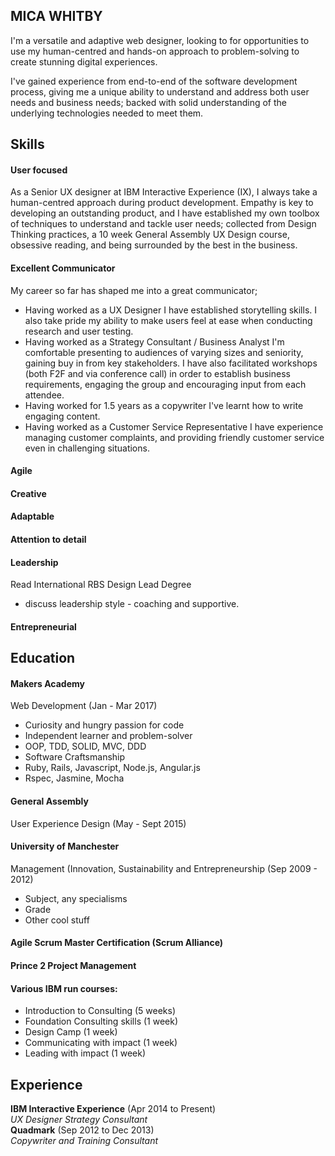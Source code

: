 ## MICA WHITBY

I'm a versatile and adaptive web designer, looking to for opportunities to use my human-centred and hands-on approach to problem-solving to create stunning digital experiences. 

I've gained experience from end-to-end of the software development process, giving me a unique ability to understand and address both user needs and business needs; backed with solid understanding of the underlying technologies needed to meet them.

## Skills

#### User focused

As a Senior UX designer at IBM Interactive Experience (IX), I always take a human-centred approach during product development. Empathy is key to developing an outstanding product, and I have established my own toolbox of techniques to understand and tackle user needs; collected from Design Thinking practices, a 10 week General Assembly UX Design course, obsessive reading, and being surrounded by the best in the business. 

#### Excellent Communicator

My career so far has shaped me into a great communicator; 
- Having worked as a UX Designer I have established storytelling skills. I also take pride my ability to make users feel at ease when conducting research and user testing.
- Having worked as a Strategy Consultant / Business Analyst I'm comfortable presenting to audiences of varying sizes and seniority, gaining buy in from key stakeholders. I have also facilitated workshops (both F2F and via conference call) in order to establish business requirements, engaging the group and encouraging input from each attendee.
- Having worked for 1.5 years as a copywriter I've learnt how to write engaging content.
- Having worked as a Customer Service Representative I have experience managing customer complaints, and providing friendly customer service even in challenging situations.

#### Agile

#### Creative

#### Adaptable

#### Attention to detail

#### Leadership
Read International
RBS
Design Lead
Degree
- discuss leadership style - coaching and supportive.


#### Entrepreneurial

## Education

#### Makers Academy
Web Development (Jan - Mar 2017)

- Curiosity and hungry passion for code
- Independent learner and problem-solver
- OOP, TDD, SOLID, MVC, DDD
- Software Craftsmanship
- Ruby, Rails, Javascript, Node.js, Angular.js
- Rspec, Jasmine, Mocha

#### General Assembly
User Experience Design (May - Sept 2015)

#### University of Manchester 
Management (Innovation, Sustainability and Entrepreneurship (Sep 2009 - 2012)

- Subject, any specialisms
- Grade
- Other cool stuff

#### Agile Scrum Master Certification (Scrum Alliance)

#### Prince 2 Project Management

#### Various IBM run courses:
- Introduction to Consulting (5 weeks)
- Foundation Consulting skills (1 week)
- Design Camp (1 week)
- Communicating with impact (1 week)
- Leading with impact (1 week)

## Experience

**IBM Interactive Experience** (Apr 2014 to Present)    
*UX Designer*
*Strategy Consultant*  
**Quadmark** (Sep 2012 to Dec 2013)   
*Copywriter and Training Consultant*  
